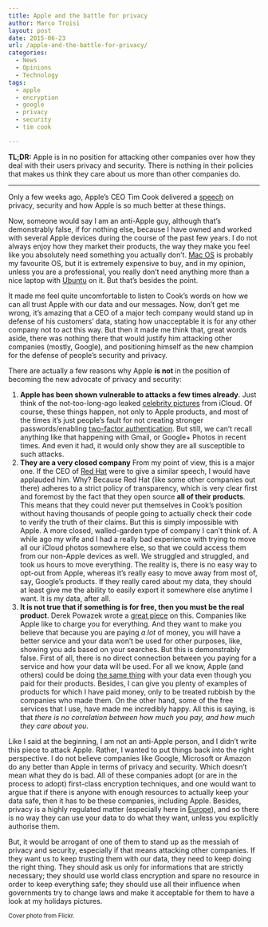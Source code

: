 ```yaml
---
title: Apple and the battle for privacy
author: Marco Troisi
layout: post
date: 2015-06-23
url: /apple-and-the-battle-for-privacy/
categories:
  - News
  - Opinions
  - Technology
tags:
  - apple
  - encryption
  - google
  - privacy
  - security
  - tim cook

---
```

**TL;DR:** Apple is in no position for attacking other companies over how they deal with their users privacy and security. There is nothing in their policies that makes us think they care about us more than other companies do.

* * *

Only a few weeks ago, Apple&#8217;s CEO Tim Cook delivered a [speech][1] on privacy, security and how Apple is so much better at these things.<!--more-->

Now, someone would say I am an anti-Apple guy, although that&#8217;s demonstrably false, if for nothing else, because I have owned and worked with several Apple devices during the course of the past few years. I do not always enjoy how they market their products, the way they make you feel like you absolutely need something you actually don&#8217;t. [Mac OS][2] is probably my favourite OS, but it is extremely expensive to buy, and in my opinion, unless you are a professional, you really don&#8217;t need anything more than a nice laptop with [Ubuntu][3] on it. But that&#8217;s besides the point.

It made me feel quite uncomfortable to listen to Cook&#8217;s words on how we can all trust Apple with our data and our messages. Now, don&#8217;t get me wrong, it&#8217;s amazing that a CEO of a major tech company would stand up in defense of his customers&#8217; data, stating how unacceptable it is for any other company not to act this way. But then it made me think that, great words aside, there was nothing there that would justify him attacking other companies (mostly, Google), and positioning himself as the new champion for the defense of people&#8217;s security and privacy.

There are actually a few reasons why Apple **is not** in the position of becoming the new advocate of privacy and security:

  1. **Apple has been shown vulnerable to attacks a few times already**. Just think of the not-too-long-ago leaked [celebrity pictures][4] from iCloud. Of course, these things happen, not only to Apple products, and most of the times it&#8217;s just people&#8217;s fault for not creating stronger passwords/enabling [two-factor authentication][5]. But still, we can&#8217;t recall anything like that happening with Gmail, or Google+ Photos in recent times. And even it had, it would only show they are all susceptible to such attacks.
  2. **They are a very closed company** From my point of view, this is a major one. If the CEO of [Red Hat][6] were to give a similar speech, I would have applauded him. Why? Because Red Hat (like some other companies out there) adheres to a strict policy of transparency, which is very clear first and foremost by the fact that they open source **all of their products**. This means that they could never put themselves in Cook&#8217;s position without having thousands of people going to actually check their code to verify the truth of their claims. But this is simply impossible with Apple. A more closed, walled-garden type of company I can&#8217;t think of. A while ago my wife and I had a really bad experience with trying to move all our iCloud photos somewhere else, so that we could access them from our non-Apple devices as well. We struggled and struggled, and took us hours to move everything. The reality is, there is no easy way to opt-out from Apple, whereas it&#8217;s really easy to move away from most of, say, Google&#8217;s products. If they really cared about my data, they should at least give me the ability to easily export it somewhere else anytime I want. It is my data, after all.
  3. **It is not true that if something is for free, then you must be the real product**. Derek Powazek wrote a [great piece][7] on this. Companies like Apple like to charge you for everything. And they want to make you believe that because you are paying _a lot_ of money, you will have a better service and your data won&#8217;t be used for other purposes, like, showing you ads based on your searches. But this is demonstrably false. First of all, there is no direct connection between you paying for a service and how your data will be used. For all we know, Apple (and others) could be doing [the same thing][8] with your data even though you paid for their products. Besides, I can give you plenty of examples of products for which I have paid money, only to be treated rubbish by the companies who made them. On the other hand, some of the free services that I use, have made me incredibly happy. All this is saying, is that _there is no correlation between how much you pay, and how much they care about you_.

Like I said at the beginning, I am not an anti-Apple person, and I didn&#8217;t write this piece to attack Apple. Rather, I wanted to put things back into the right perspective. I do not believe companies like Google, Microsoft or Amazon do any better than Apple in terms of privacy and security. Which doesn&#8217;t mean what they do is bad. All of these companies adopt (or are in the process to adopt) first-class encryption techniques, and one would want to argue that if there is anyone with enough resources to actually keep your data safe, then it has to be these companies, including Apple. Besides, privacy is a highly regulated matter (especially here in [Europe][9]), and so there is no way they can use your data to do what they want, unless you explicitly authorise them.

But, it would be arrogant of one of them to stand up as the messiah of privacy and security, especially if that means attacking other companies. If they want us to keep trusting them with our data, they need to keep doing the right thing. They should ask us only for informations that are strictly necessary; they should use world class encryption and spare no resource in order to keep everything safe; they should use all their influence when governments try to change laws and make it acceptable for them to have a look at my holidays pictures.

<small>Cover photo from Flickr.</small>

 [1]: http://techcrunch.com/2015/06/02/apples-tim-cook-delivers-blistering-speech-on-encryption-privacy/#.uvoewi:m2qz
 [2]: http://www.apple.com/uk/osx/
 [3]: http://www.ubuntu.com
 [4]: http://www.ibtimes.com/icloud-nude-leaks-26-celebrities-affected-nude-photo-scandal-1692540
 [5]: https://en.wikipedia.org/wiki/Two-factor_authentication
 [6]: http://www.redhat.com
 [7]: http://powazek.com/posts/3229
 [8]: http://advertising.apple.com/
 [9]: https://en.wikipedia.org/wiki/Data_Protection_Directive